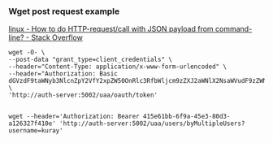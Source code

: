 ###  Wget post request example


[linux - How to do HTTP-request/call with JSON payload from command-line? - Stack Overflow](https://stackoverflow.com/questions/4315111/how-to-do-http-request-call-with-json-payload-from-command-line "linux - How to do HTTP-request/call with JSON payload from command-line? - Stack Overflow")


 

```
wget -O- \
--post-data "grant_type=client_credentials" \
--header="Content-Type: application/x-www-form-urlencoded" \
--header="Authorization: Basic dGVzdF9taWNyb3NlcnZpY2VfY2xpZW50OnRlc3RfbWljcm9zZXJ2aWNlX2NsaWVudF9zZWNyZXQ=" \
'http://auth-server:5002/uaa/oauth/token'


wget --header='Authorization: Bearer 415e61bb-6f9a-45e3-80d3-a126327f410e' 'http://auth-server:5002/uaa/users/byMultipleUsers?username=kuray'
```
